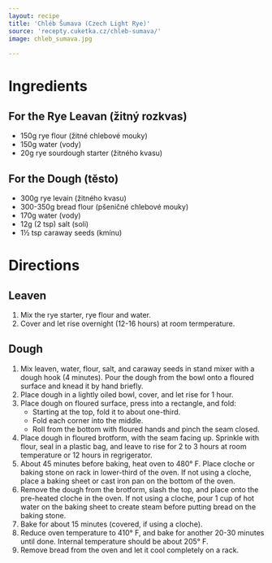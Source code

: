 ```yaml
---
layout: recipe
title: 'Chléb Šumava (Czech Light Rye)'
source: 'recepty.cuketka.cz/chleb-sumava/'
image: chleb_sumava.jpg
    
---
```


# Ingredients 

## For the Rye Leavan (žitný rozkvas)

- 150g rye flour (žitné chlebové mouky)
- 150g water (vody)
- 20g rye sourdough starter (žitného kvasu)

## For the Dough (těsto)

- 300g rye levain (žitného kvasu)
- 300-350g bread flour (pšeničné chlebové mouky)
- 170g water (vody)
- 12g (2 tsp) salt (soli)
- 1½ tsp caraway seeds (kmínu)

# Directions

## Leaven 

1. Mix the rye starter, rye flour and water. 
2. Cover and let rise overnight (12-16 hours) at room termperature. 

## Dough 

1. Mix leaven, water, flour, salt, and caraway seeds in stand mixer with a dough hook (4 minutes). Pour the dough from the bowl onto a floured surface and knead it by hand briefly. 
2. Place dough in a lightly oiled bowl, cover, and let rise for 1 hour.
3. Place dough on floured surface, press into a rectangle, and fold: 
	- Starting at the top, fold it to about one-third. 
	- Fold each corner into the middle. 
	- Roll from the bottom with floured hands and pinch the seam closed. 
4. Place dough in floured brotform, with the seam facing up. Sprinkle with flour, seal in a plastic bag, and leave to rise for 2 to 3 hours at room temperature or 12 hours in regrigerator.
5. About 45 minutes before baking, heat oven to 480° F. Place cloche or baking stone on rack in lower-third of the oven. If not using a cloche, place a baking sheet or cast iron pan on the bottom of the oven. 
6. Remove the dough from the brotform, slash the top, and place onto the pre-heated cloche in the oven. If not using a cloche, pour 1 cup of hot water on the baking sheet to create steam before putting bread on the baking stone.
7. Bake for about 15 minutes (covered, if using a cloche). 
8. Reduce oven temperature to 410° F, and bake for another 20-30 minutes until done. Internal temperature should be about 205° F.
9. Remove bread from the oven and let it cool completely on a rack. 